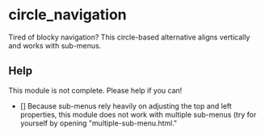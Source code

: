 circle_navigation
=================

Tired of blocky navigation? This circle-based alternative aligns vertically and works with sub-menus.

## Help
This module is not complete. Please help if you can!

- [] Because sub-menus rely heavily on adjusting the top and left properties, this module does not work with multiple sub-menus (try for yourself by opening "multiple-sub-menu.html."